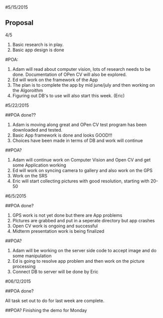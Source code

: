 #5/15/2015

## Proposal

4/5
1. Basic research is in play.
2. Basic app design is done

#POA:

1. Adam will read about computer vision, lots of research needs to be done. Documentation of OPen CV will also be explored.
2. Ed will work on the framework of the App
3. The plan is to complete the app by mid june/july and then working on the Algoroithm
4. Figuring out DB's to use will also start this week. (Eric)

#5/22/2015

##POA done??

1. Adam is moving along great and OPen CV test program has been downloaded and tested.
2. Basic App framework is done and looks GOOD!!!
3. Choices have been made in terms of DB and work will continue

##POA?

1. Adam will continue work on Computer Vision and Open CV and get some Application working
2. Ed will work on syncing camera to gallery and also work on the GPS
3. Work on the SRS
4. Eric will start collecting pictures with good resolution, starting with 20-50

#6/5/2015

##POA done?
1. GPS work is not yet done but there are App problems
2. PIctures are grabbed and put in a seperate directory but app crashes
3. Open CV work is ongoing and successful
4. Midterm presentation work is being finalized

##POA?
1. Adam will be working on the server side code to accept image and do some manipulation
2. Ed is going to resolve app problem and then work on the picture processing
3. Connect DB to server will be done by Eric

#06/12/2015

##POA done?

All task set out to do for last week are complete.

##POA?
Finishing the demo for Monday

